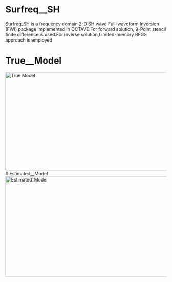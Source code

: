 # Surfreq__SH
Surfreq_SH  is a  frequency domain 2-D SH wave  Full-waveform Inversion (FWI) package implemented in OCTAVE.For forward solution, 9-Point stencil finite difference is used.For inverse solution,Limited-memory BFGS approach is employed
# True__Model
<img width="608" height="308" alt="True Model" src="https://github.com/user-attachments/assets/17044298-ac21-432f-886d-112245210a74" />
# Estimated__Model
<img width="617" height="314" alt="Estimated_Model" src="https://github.com/user-attachments/assets/ceb1039c-8df9-4ed4-bd23-440be8db7fba" />
